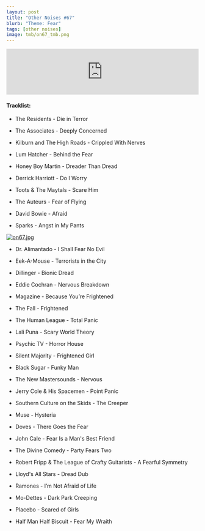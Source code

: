 ```yaml
---
layout: post
title: "Other Noises #67"
blurb: "Theme: Fear"
tags: [other noises]
image: tmb/on67_tmb.png
---
```


<iframe width="100%" height="120" src="https://www.mixcloud.com/widget/iframe/?hide_cover=1&feed=%2Fzero_cc%2Fother-noises-67-21520-fear%2F" frameborder="0" ></iframe>

#### Tracklist:

- The Residents - Die in Terror

- The Associates - Deeply Concerned
- Kilburn and The High Roads - Crippled With Nerves
- Lum Hatcher - Behind the Fear

- Honey Boy Martin - Dreader Than Dread
- Derrick Harriott - Do I Worry
- Toots & The Maytals - Scare Him

- The Auteurs - Fear of Flying
- David Bowie - Afraid
- Sparks - Angst in My Pants

[![on67.jpg](https://i.postimg.cc/RFf76dxY/on67.jpg)](https://postimg.cc/HcYcFQx0)

- Dr. Alimantado - I Shall Fear No Evil
- Eek-A-Mouse - Terrorists in the City
- Dillinger - Bionic Dread

- Eddie Cochran - Nervous Breakdown
- Magazine - Because You’re Frightened
- The Fall - Frightened

- The Human League - Total Panic
- Lali Puna - Scary World Theory
- Psychic TV - Horror House

- Silent Majority - Frightened Girl
- Black Sugar - Funky Man
- The New Mastersounds - Nervous

- Jerry Cole & His Spacemen - Point Panic
- Southern Culture on the Skids - The Creeper
- Muse - Hysteria

- Doves - There Goes the Fear
- John Cale - Fear Is a Man's Best Friend
- The Divine Comedy - Party Fears Two

- Robert Fripp & The League of Crafty Guitarists - A Fearful Symmetry
- Lloyd's All Stars - Dread Dub

- Ramones - I’m Not Afraid of Life
- Mo-Dettes - Dark Park Creeping
- Placebo - Scared of Girls

- Half Man Half Biscuit - Fear My Wraith

